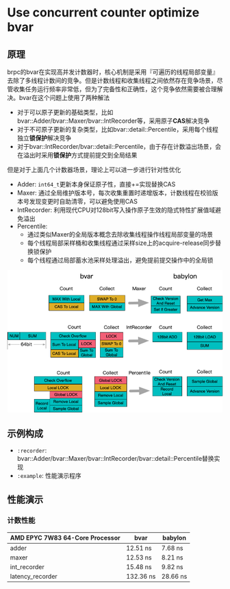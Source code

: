 # Use concurrent counter optimize bvar

## 原理

brpc的bvar在实现高并发计数器时，核心机制是采用『可遍历的线程局部变量』去除了多线程计数间的竞争。但是计数线程和收集线程之间依然存在竞争场景，尽管收集任务运行频率非常低，但为了完备性和正确性，这个竞争依然需要被合理解决。bvar在这个问题上使用了两种解法
- 对于可以原子更新的基础类型，比如bvar::Adder/bvar::Maxer/bvar::IntRecorder等，采用原子**CAS**解决竞争
- 对于不可原子更新的复杂类型，比如bvar::detail::Percentile，采用每个线程独立**锁保护**解决竞争
- 对于bvar::IntRecorder/bvar::detail::Percentile，由于存在计数溢出场景，会在溢出时采用**锁保护**方式提前提交到全局结果

但是对于上面几个计数器场景，理论上可以进一步进行针对性优化
- Adder: `int64_t`更新本身保证原子性，直接+=实现替换CAS
- Maxer: 通过全局维护版本号，每次收集重置时递增版本，计数线程在校验版本号发现变更时自助清零，可以避免使用CAS
- IntRecorder: 利用现代CPU对128bit写入操作原子生效的隐式特性扩展值域避免溢出
- Percentile:
  - 通过类似Maxer的全局版本概念去除收集线程操作线程局部变量的场景
  - 每个线程局部采样桶和收集线程通过采样size上的acquire-release同步替换锁保护
  - 每个线程通过局部蓄水池采样处理溢出，避免提前提交操作中的全局锁

![](images/bvar.png)

## 示例构成

- `:recorder`: bvar::Adder/bvar::Maxer/bvar::IntRecorder/bvar::detail::Percentile替换实现
- `:example`: 性能演示程序

## 性能演示

### 计数性能

| AMD EPYC 7W83 64-Core Processor | bvar      | babylon  |
|---------------------------------|-----------|----------|
| adder                           | 12.51 ns  | 7.68 ns  |
| maxer                           | 12.53 ns  | 8.21 ns  |
| int_recorder                    | 15.48 ns  | 9.82 ns  |
| latency_recorder                | 132.36 ns | 28.66 ns |
